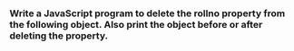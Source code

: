 ### Write a JavaScript program to delete the rollno property from the following object. Also print the object before or after deleting the property.